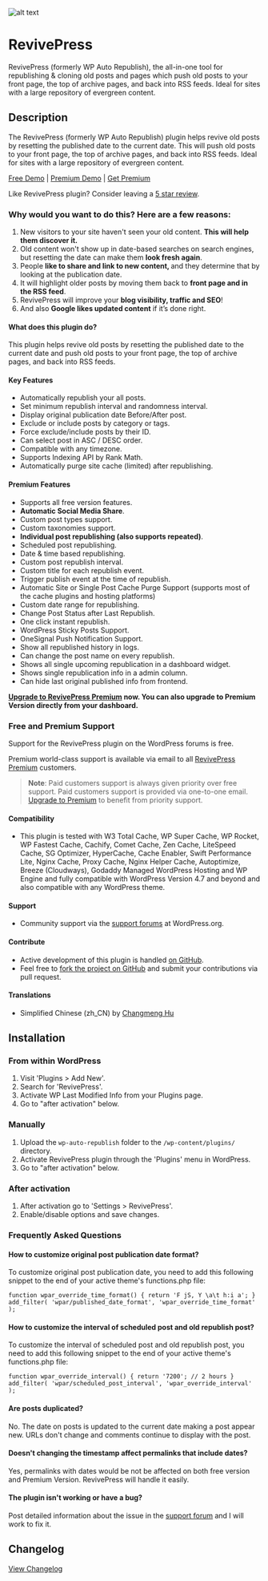 ![alt text](https://github.com/iamsayan/wp-auto-republish/raw/master/banner.png "Plugin Banner")

# RevivePress
RevivePress (formerly WP Auto Republish), the all-in-one tool for republishing & cloning old posts and pages which push old posts to your front page, the top of archive pages, and back into RSS feeds. Ideal for sites with a large repository of evergreen content.

## Description

The RevivePress (formerly WP Auto Republish) plugin helps revive old posts by resetting the published date to the current date. This will push old posts to your front page, the top of archive pages, and back into RSS feeds. Ideal for sites with a large repository of evergreen content.

[Free Demo](https://api.wprevivepress.com/demo-auto-login-free) | [Premium Demo](https://api.wprevivepress.com/demo-auto-login) | [Get Premium](https://wprevivepress.com/pricing/?utm_source=landing&utm_medium=github)

Like RevivePress plugin? Consider leaving a [5 star review](https://wordpress.org/support/plugin/wp-auto-republish/reviews/?rate=5#new-post).

### Why would you want to do this? Here are a few reasons:

1. New visitors to your site haven't seen your old content. <strong>This will help them discover it.</strong>
2. Old content won't show up in date-based searches on search engines, but resetting the date can make them <strong>look fresh again</strong>.
3. People <strong>like to share and link to new content, </strong>and they determine that by looking at the publication date.
4. It will highlight older posts by moving them back to <strong>front page and in the RSS feed</strong>.
5. RevivePress will improve your <strong>blog visibility, traffic and SEO</strong>!
6. And also <strong>Google likes updated content</strong> if it’s done right.

#### What does this plugin do?

This plugin helps revive old posts by resetting the published date to the current date and push old posts to your front page, the top of archive pages, and back into RSS feeds.

#### Key Features

* Automatically republish your all posts.
* Set minimum republish interval and randomness interval.
* Display original publication date Before/After post.
* Exclude or include posts by category or tags.
* Force exclude/include posts by their ID.
* Can select post in ASC / DESC order.
* Compatible with any timezone.
* Supports Indexing API by Rank Math.
* Automatically purge site cache (limited) after republishing.

#### Premium Features

* Supports all free version features.
* **Automatic Social Media Share**.
* Custom post types support.
* Custom taxonomies support.
* **Individual post republishing (also supports repeated)**.
* Scheduled post republishing.
* Date & time based republishing.
* Custom post republish interval.
* Custom title for each republish event.
* Trigger publish event at the time of republish.
* Automatic Site or Single Post Cache Purge Support (supports most of the cache plugins and hosting platforms)
* Custom date range for republishing.
* Change Post Status after Last Republish.
* One click instant republish.
* WordPress Sticky Posts Support.
* OneSignal Push Notification Support.
* Show all republished history in logs.
* Can change the post name on every republish.
* Shows all single upcoming republication in a dashboard widget.
* Shows single republication info in a admin column.
* Can hide last original published info from frontend.

<strong>[Upgrade to RevivePress Premium](https://wprevivepress.com/pricing/?utm_source=landing&utm_medium=github) now. You can also upgrade to Premium Version directly from your dashboard.</strong>

### Free and Premium Support

Support for the RevivePress plugin on the WordPress forums is free.

Premium world-class support is available via email to all [RevivePress Premium](https://wprevivepress.com/pricing/?utm_source=landing&utm_medium=github) customers.

> <strong>Note</strong>: Paid customers support is always given priority over free support. Paid customers support is provided via one-to-one email. [Upgrade to Premium](https://wprevivepress.com/pricing/?utm_source=landing&utm_medium=github) to benefit from priority support.

#### Compatibility

* This plugin is tested with W3 Total Cache, WP Super Cache, WP Rocket, WP Fastest Cache, Cachify, Comet Cache, Zen Cache, LiteSpeed Cache, SG Optimizer, HyperCache, Cache Enabler, Swift Performance Lite, Nginx Cache, Proxy Cache, Nginx Helper Cache, Autoptimize, Breeze (Cloudways), Godaddy Managed WordPress Hosting and WP Engine and fully compatible with WordPress Version 4.7 and beyond and also compatible with any WordPress theme.

#### Support

* Community support via the [support forums](https://wordpress.org/support/plugin/wp-auto-republish) at WordPress.org.

#### Contribute
* Active development of this plugin is handled [on GitHub](https://github.com/iamsayan/wp-auto-republish).
* Feel free to [fork the project on GitHub](https://github.com/iamsayan/wp-auto-republish) and submit your contributions via pull request.

#### Translations

* Simplified Chinese (zh_CN) by [Changmeng Hu](https://profiles.wordpress.org/cmhello)

## Installation

### From within WordPress
1. Visit 'Plugins > Add New'.
1. Search for 'RevivePress'.
1. Activate WP Last Modified Info from your Plugins page.
1. Go to "after activation" below.

### Manually
1. Upload the `wp-auto-republish` folder to the `/wp-content/plugins/` directory.
1. Activate RevivePress plugin through the 'Plugins' menu in WordPress.
1. Go to "after activation" below.

### After activation
1. After activation go to 'Settings > RevivePress'.
1. Enable/disable options and save changes.

### Frequently Asked Questions

#### How to customize original post publication date format?

To customize original post publication date, you need to add this following snippet to the end of your active theme's functions.php file:

`function wpar_override_time_format() {
    return 'F jS, Y \a\t h:i a';
}
add_filter( 'wpar/published_date_format', 'wpar_override_time_format' );`

#### How to customize the interval of scheduled post and old republish post?

To customize the interval of scheduled post and old republish post, you need to add this following snippet to the end of your active theme's functions.php file:

`function wpar_override_interval() {
    return '7200'; // 2 hours
}
add_filter( 'wpar/scheduled_post_interval', 'wpar_override_interval' );`

#### Are posts duplicated?

No. The date on posts is updated to the current date making a post appear new. URLs don't change and comments continue to display with the post.

#### Doesn't changing the timestamp affect permalinks that include dates?

Yes, permalinks with dates would be not be affected on both free version and Premium Version. RevivePress will handle it easily.

#### The plugin isn't working or have a bug? ####

Post detailed information about the issue in the [support forum](https://wordpress.org/support/plugin/wp-auto-republish) and I will work to fix it.

## Changelog ##
[View Changelog](CHANGELOG.md)
